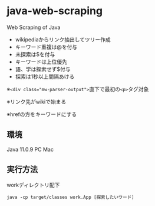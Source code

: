 # java-web-scraping
Web Scraping of Java

- wikipediaからリンク抽出してツリー作成
- キーワード重複は@を付与
- 未探索は$を付与
- キーワードは上位優先
- 語、学は探索せず$付与
- 探索は1秒以上間隔あける

※`<div class="mw-parser-output">`直下で最初の`<p>`タグ対象

※リンク先がwikiで始まる

※hrefの方をキーワードにする


## 環境

Java 11.0.9
PC   Mac

## 実行方法

workディレクトリ配下

```
java -cp target/classes work.App [探索したいワード]
```
